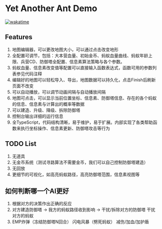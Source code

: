# Yet Another Ant Demo

[![wakatime](https://wakatime.com/badge/user/32f2459a-443e-490a-80df-5004794d097c/project/c2a3e27d-76c2-4d75-9439-0a84effb77c4.svg)](https://wakatime.com/badge/user/32f2459a-443e-490a-80df-5004794d097c/project/c2a3e27d-76c2-4d75-9439-0a84effb77c4)

## Features

1. 地图编辑器，可以更改地图大小，可以通过点击改变地形
2. 全配置可调节，包括：大本营血量、初始金币、蚂蚁血量曲线、蚂蚁年龄上限、兵营CD、防御塔全配置、信息素算法策略与各个参数。
3. 蚂蚁血量、信息素改变值等配置可以直接输入函数表达式，函数可用的参数列表参见代码注释
4. 编辑好的地图可以轻松导入、导出，地图数据可以持久化，点击Finish后刷新页面不改变
5. 可以自动播放，可以调节动画间隔与自动播放间隔
6. 地图可点击，可以显示当前位置坐标、信息素、防御塔信息、存在的各个蚂蚁的信息、信息素与计算出的概率等数据
7. 可以建造、升级、降级、拆除防御塔
8. 控制台输出详细的运行信息
9. 全TypeScript，代码结构清晰，易于维护，易于扩展。内部实现了各类帮助函数来执行坐标操作、信息素更新、防御塔攻击等行为

## TODO List

1. 无道具
2. 无金币系统（测试寻路算法不需要金币，我们可以自己控制防御塔建造）
3. 无回放
4. 更细节的可视化，如高亮蚂蚁路径，高亮防御塔范围，信息素视图等

## 如何判断哪一个AI更好

1. 根据对方的决策作出正确的反应
2. 对方建造防御塔 -> 我方的蚂蚁路径收到影响 -> 干扰/拆除对方的防御塔 干扰对方的蚂蚁
3. EMP炸弹（冻结防御塔N回合） 闪电风暴（劈死蚂蚁） 减伤/加血/加护盾 

## 